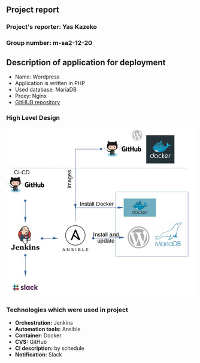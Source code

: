 ## Project report

### Project's reporter: Yas Kazeko
### Group number: m-sa2-12-20

## Description of application for deployment
- Name: Wordpress
- Application is written in PHP
- Used database: MariaDB
- Proxy: Nginx
- [GitHUB repository](https://github.com/yaskazeko/wordpress)

### High Level Design
![block](./block_diagram.jpg)

### Technologies which were used in project
- **Orchestration:** Jenkins
- **Automation tools:** Ansible
- **Container:** Docker
- **CVS:** GitHub
- **CI description:** by schedule
- **Notification:** Slack